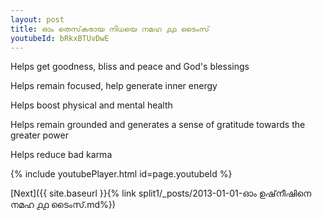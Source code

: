 ```yaml
---
layout: post
title: ഓം തെസ്‌കരായ നിധയെ നമഹ ൧൧ ടൈംസ്
youtubeId: bRkxBTUvDwE
---
```

 
 
Helps get goodness, bliss and peace and God's blessings
 
Helps remain focused, help generate inner energy 
 
Helps boost physical and mental health 
 
Helps remain grounded and generates a sense of gratitude towards the greater power 
 
Helps reduce bad karma
 
 
 
 


{% include youtubePlayer.html id=page.youtubeId %}
 
[Next]({{ site.baseurl }}{% link  split1/_posts/2013-01-01-ഓം ഉഷ്‌നീഷിനെ നമഹ ൧൧ ടൈംസ്.md%})
 
